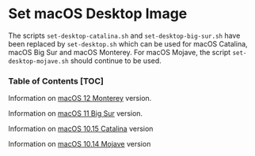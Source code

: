 # Set macOS Desktop Image

The scripts `set-desktop-catalina.sh` and `set-desktop-big-sur.sh` have been replaced by `set-desktop.sh` which can be used for macOS Catalina, macOS Big Sur and macOS Monterey. For macOS Mojave, the script `set-desktop-mojave.sh` should continue to be used.

### Table of Contents [TOC]

Information on [macOS 12 Monterey](MONTEREY.md#macos-12-monterey) version.

Information on [macOS 11 Big Sur](BIG-SUR.md#macos-11-big-sur) version.

Information on [macOS 10.15 Catalina](CATALINA.md#macos-1015-catalina) version

Information on [macOS 10.14 Mojave](MOJAVE.md#macos-1014-mojave) version

